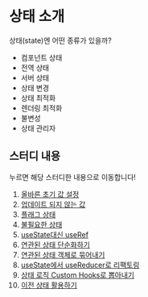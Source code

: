 # 상태 소개

상태(state)엔 어떤 종류가 있을까?

- 컴포넌트 상태
- 전역 상태
- 서버 상태
- 상태 변경
- 상태 최적화
- 렌더링 최적화
- 불변성
- 상태 관리자

## 스터디 내용

누르면 해당 스터디한 내용으로 이동합니다!

1. [올바른 초기 값 설정](https://github.com/YeoDaSeul4355/cleancode-react-study/blob/main/src/state/InitState.jsx)
2. [업데이트 되지 않는 값](https://github.com/YeoDaSeul4355/cleancode-react-study/blob/main/src/state/NoUpdateValue.jsx)
3. [플래그 상태](https://github.com/YeoDaSeul4355/cleancode-react-study/blob/main/src/state/FlagState.jsx)
4. [불필요한 상태](https://github.com/YeoDaSeul4355/cleancode-react-study/blob/main/src/state/UnnecessaryState.jsx)
5. [useState대신 useRef](https://github.com/YeoDaSeul4355/cleancode-react-study/blob/main/src/state/RefInsteadOfState.jsx)
6. [연관된 상태 단순화하기](https://github.com/YeoDaSeul4355/cleancode-react-study/blob/main/src/state/FlatState.jsx)
7. [연관된 상태 객체로 묶어내기](https://github.com/YeoDaSeul4355/cleancode-react-study/blob/main/src/state/ObjectState.jsx)
8. [useState에서 useReducer로 리팩토링](https://github.com/YeoDaSeul4355/cleancode-react-study/blob/main/src/state/UseReducer.jsx)
9. [상태 로직 Custom Hooks로 뽑아내기](https://github.com/YeoDaSeul4355/cleancode-react-study/blob/main/src/state/CustomHooks.jsx)
10. [이전 상태 활용하기](https://github.com/YeoDaSeul4355/cleancode-react-study/blob/main/src/state/PrevState.jsx)
